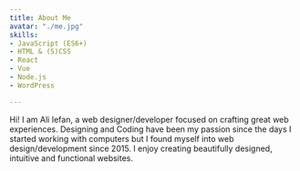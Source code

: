 ```yaml
---
title: About Me
avatar: "./me.jpg"
skills:
- JavaScript (ES6+)
- HTML & (S)CSS
- React
- Vue
- Node.js
- WordPress

---
```

Hi! I am Ali Iefan, a web designer/developer focused on crafting great web experiences. Designing and Coding have been my passion since the days I started working with computers but I found myself into web design/development since 2015. I enjoy creating beautifully designed, intuitive and functional websites.